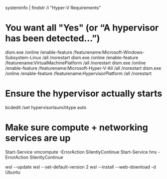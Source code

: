 systeminfo | findstr /i "Hyper-V Requirements"
# You want all "Yes" (or “A hypervisor has been detected…”)

dism.exe /online /enable-feature /featurename:Microsoft-Windows-Subsystem-Linux /all /norestart
dism.exe /online /enable-feature /featurename:VirtualMachinePlatform /all /norestart
dism.exe /online /enable-feature /featurename:Microsoft-Hyper-V-All /all /norestart
dism.exe /online /enable-feature /featurename:HypervisorPlatform /all /norestart

# Ensure the hypervisor actually starts
bcdedit /set hypervisorlaunchtype auto

# Make sure compute + networking services are up
Start-Service vmcompute -ErrorAction SilentlyContinue
Start-Service hns -ErrorAction SilentlyContinue




wsl --update
wsl --set-default-version 2
wsl --install --web-download -d Ubuntu
